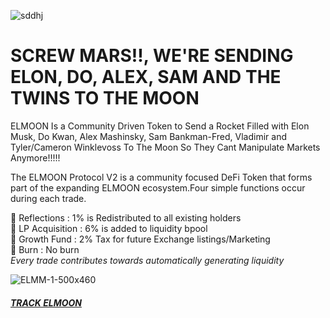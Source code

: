 ![sddhj](https://user-images.githubusercontent.com/91477397/193276084-afcb96c2-fa4a-4c67-b664-d7d0a221d946.png)



<h1>
SCREW MARS!!, WE'RE SENDING ELON, DO, ALEX, SAM AND THE TWINS TO THE MOON</h1>
ELMOON Is a Community Driven Token to Send a Rocket Filled with Elon Musk, Do Kwan, Alex Mashinsky, Sam Bankman-Fred, Vladimir and Tyler/Cameron Winklevoss To The Moon So They Cant Manipulate Markets Anymore!!!!!

The ELMOON Protocol V2 is a community focused DeFi Token that forms part of the expanding ELMOON ecosystem.Four simple functions occur during each trade.

🤙 Reflections : 1% is Redistributed to all existing holders<br>
🤙 LP Acquisition : 6% is added to liquidity bpool<br>
🤙 Growth Fund : 2% Tax for future Exchange listings/Marketing<br>
🤙 Burn : No burn<br>
*Every trade contributes towards automatically generating liquidity*


![ELMM-1-500x460](https://user-images.githubusercontent.com/91477397/193274747-8bfc58f1-83f3-4313-a2c3-6915ccd5f7c3.png)



<h5>
<a href="https://bscscan.com/token/0x8fc7C14969A3b2b687d54050C27A27e12158840B">TRACK ELMOON</a>
</h5>


